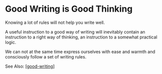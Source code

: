 # Good Writing is Good Thinking

Knowing a lot of rules will not help you write well.

A useful instruction to a good way of writing will inevitably contain an instruction to a right way of thinking, an instruction to a somewhat practical logic.

We can not at the same time express ourselves with ease and warmth and consciously follow a set of writing rules. 

See Also: [[good-writing]]

[//begin]: # "Autogenerated link references for markdown compatibility"
[good-writing]: good-writing "Good Writing"
[//end]: # "Autogenerated link references"